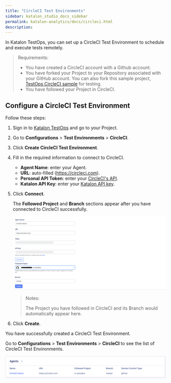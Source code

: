 ```yaml
---
title: "CircleCI Test Environments"
sidebar: katalon_studio_docs_sidebar
permalink: katalon-analytics/docs/circleci.html 
description: 
---
```

In Katalon TestOps, you can set up a CircleCI Test Environment to schedule and execute tests remotely.

> Requirements:
>
> * You have created a CircleCI account with a Github account.
> * You have forked your Project to your Repository associated with your GitHub account. You can also fork this sample project, [TestOps CircleCI sample](https://github.com/katalon-studio-samples/testops-circleci-sample) for testing.
> * You have followed your Project in CircleCI.

## Configure a CircleCI Test Environment

Follow these steps:

1. Sign in to [Katalon TestOps](https://testops.katalon.io/login) and go to your Project.
2. Go to **Configurations** > **Test Environments** > **CircleCI**.
3. Click **Create CircleCI Test Environment**.
4. Fill in the required information to connect to CircleCI.
    * **Agent Name**: enter your Agent.
    * **URL**: auto-filled (https://circleci.com).
    * **Personal API Token**: enter your [CircleCI's API](https://circleci.com/account/api).
    * **Katalon API Key**: enter your [Katalon API key](https://analytics.katalon.com/user/apikey).

5. Click **Connect**.

    The **Followed Project** and **Branch** sections appear after you have connected to CircleCI successfully.

    <img src="https://github.com/katalon-studio/docs-images/raw/master/katalon-analytics/docs/circleci-agent/create-circleci-page.png" width="" height="" alt="create circle ci page">

    > Notes:
    >
    > The Project you have followed in CircleCI and its Branch would automatically appear here.

6. Click **Create**.

You have successfully created a CircleCI Test Environment. 

Go to **Configurations** > **Test Environments** > **CircleCI** to see the list of CircleCI Test Environments.

<img src="https://github.com/katalon-studio/docs-images/raw/master/katalon-analytics/docs/circleci-agent/circleci-agent.png" width="" height="" alt="circleci list">
